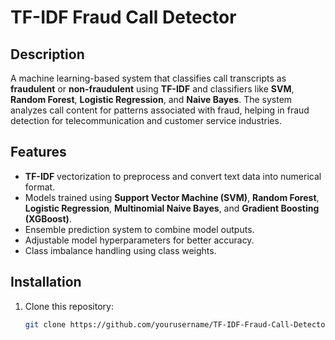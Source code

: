 # TF-IDF Fraud Call Detector

## Description

A machine learning-based system that classifies call transcripts as **fraudulent** or **non-fraudulent** using **TF-IDF** and classifiers like **SVM**, **Random Forest**, **Logistic Regression**, and **Naive Bayes**. The system analyzes call content for patterns associated with fraud, helping in fraud detection for telecommunication and customer service industries.

## Features

- **TF-IDF** vectorization to preprocess and convert text data into numerical format.
- Models trained using **Support Vector Machine (SVM)**, **Random Forest**, **Logistic Regression**, **Multinomial Naive Bayes**, and **Gradient Boosting (XGBoost)**.
- Ensemble prediction system to combine model outputs.
- Adjustable model hyperparameters for better accuracy.
- Class imbalance handling using class weights.

## Installation

1. Clone this repository:
   ```bash
   git clone https://github.com/yourusername/TF-IDF-Fraud-Call-Detector.git
